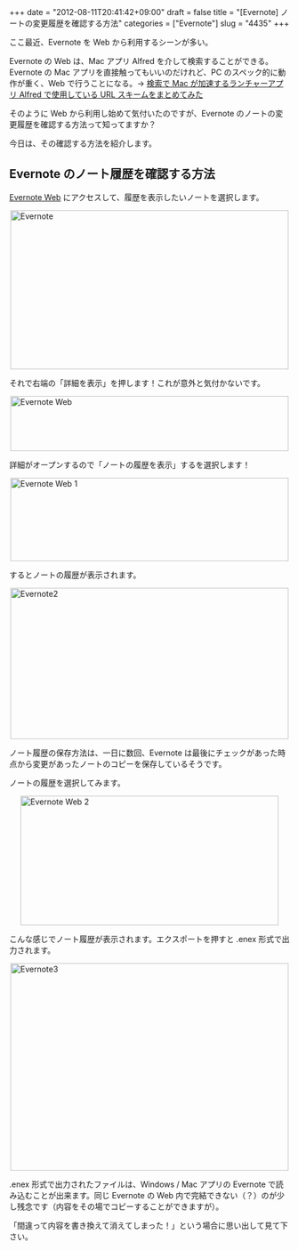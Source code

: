 +++
date = "2012-08-11T20:41:42+09:00"
draft = false
title = "[Evernote] ノートの変更履歴を確認する方法"
categories = ["Evernote"]
slug = "4435"
+++

ここ最近、Evernote を Web から利用するシーンが多い。

Evernote の Web は、Mac アプリ Alfred を介して検索することができる。Evernote の Mac アプリを直接触ってもいいのだけれど、PC のスペック的に動作が重く、Web で行うことになる。&rarr; <a href="http://rakuishi.com/mac/3840/" target="_blank">検索で Mac が加速するランチャーアプリ Alfred で使用している URL スキームをまとめてみた</a>

そのように Web から利用し始めて気付いたのですが、Evernote のノートの変更履歴を確認する方法って知ってますか？

今日は、その確認する方法を紹介します。

<h2>Evernote のノート履歴を確認する方法</h2>

<a href="https://www.evernote.com/Home.action" target="_blank">Evernote Web</a> にアクセスして、履歴を表示したいノートを選択します。

<img style="display:block; margin-left:auto; margin-right:auto;" src="/images/2012/08/Evernote.png" alt="Evernote" title="Evernote.png" border="0" width="500" height="286" />

それで右端の「詳細を表示」を押します！これが意外と気付かないです。

<img style="display:block; margin-left:auto; margin-right:auto;" src="/images/2012/08/Evernote-Web.png" alt="Evernote Web" title="Evernote Web.png" border="0" width="500" height="99" />

詳細がオープンするので「ノートの履歴を表示」するを選択します！

<img style="display:block; margin-left:auto; margin-right:auto;" src="/images/2012/08/Evernote-Web-1.png" alt="Evernote Web 1" title="Evernote Web-1.png" border="0" width="500" height="150" />

するとノートの履歴が表示されます。

<img style="display:block; margin-left:auto; margin-right:auto;" src="/images/2012/08/Evernote2.png" alt="Evernote2" title="Evernote2.png" border="0" width="500" height="272" />

ノート履歴の保存方法は、一日に数回、Evernote は最後にチェックがあった時点から変更があったノートのコピーを保存しているそうです。

ノートの履歴を選択してみます。

<img style="display:block; margin-left:auto; margin-right:auto;" src="/images/2012/08/Evernote-Web-2.png" alt="Evernote Web 2" title="Evernote Web-2.png" border="0" width="464" height="233" />

こんな感じでノート履歴が表示されます。エクスポートを押すと .enex 形式で出力されます。

<img style="display:block; margin-left:auto; margin-right:auto;" src="/images/2012/08/Evernote3.png" alt="Evernote3" title="Evernote3.png" border="0" width="500" height="373" />

 .enex 形式で出力されたファイルは、Windows / Mac アプリの Evernote で読み込むことが出来ます。同じ Evernote の Web 内で完結できない（？）のが少し残念です（内容をその場でコピーすることができますが）。

「間違って内容を書き換えて消えてしまった！」という場合に思い出して見て下さい。
